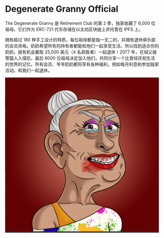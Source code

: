 # Degenerate Granny Official

The Degenerate Granny 是 Retirement Club 的第 2 季，独家收藏了 6,000 位祖母。它们作为 ERC-721 代币存储在以太坊区块链上并托管在 IPFS 上。

拥有超过 180 种手工设计的特质，每位祖母都是独一无二的，并拥有退休俱乐部的会员资格。奶奶希望所有的持有者都能和他们一起享受生活。所以找到适合你的奶奶，就有机会赢取 25,000 美元（4 名获胜者）一起退休！2077 年，在祖父接管猿人入侵后，最后 6000 位祖母决定加入他们，共同分享一个比曾经庆祝生活的世界的记忆。所有会员、爷爷奶奶都将享有各种福利，例如每月利息和参加独家活动。和我们一起退休。

![nft](微信截图_20220902200648.png)
